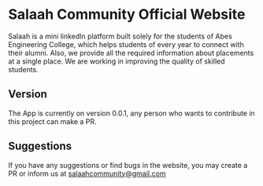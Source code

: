 # Salaah Community Official Website
Salaah is a mini linkedIn platform built solely for the students of Abes Engineering College, which helps students of every year to connect with their alumni. Also, we provide all the required information about placements at a single place. We are working in improving the quality of skilled students.

## Version
The App is currently on version 0.0.1, any person who wants to contribute in this project can make a PR.

## Suggestions
If you have any suggestions or find bugs in the website, you may create a PR or inform us at salaahcommunity@gmail.com